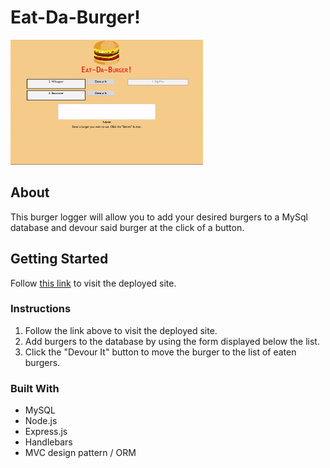 # Eat-Da-Burger!

<img src="public/assets/img/burger.gif" alt="gif" height="200px">

## About
This burger logger will allow you to add your desired burgers to a MySql database and devour said burger at the click of a button.

## Getting Started
Follow [this link](https://peaceful-falls-09314.herokuapp.com/) to visit the deployed site.

### Instructions
1. Follow the link above to visit the deployed site.
2. Add burgers to the database by using the form displayed below the list.
3. Click the "Devour It" button to move the burger to the list of eaten burgers. 

### Built With
* MySQL
* Node.js
* Express.js
* Handlebars
* MVC design pattern / ORM

